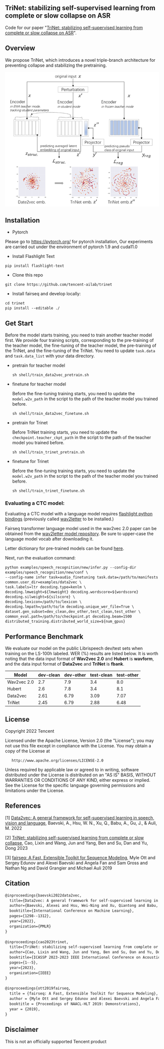 ## TriNet: stabilizing self-supervised learning from complete or slow collapse on ASR

Code for our
paper "[TriNet: stabilizing self-supervised learning from complete or slow collapse on ASR](https://arxiv.org/abs/2301.00656)".

## Overview

We propose TriNet, which introduces a novel triple-branch architecture for preventing collapse and stabilizing the
pretraining.

![](figure/model.png)

## Installation

+ Pytorch

Please go to https://pytorch.org/ for pytorch installation, Our experiments are carried out under the environment of
pytorch 1.9 and cuda11.0

+ Install Flashlight Text

```shell
pip install flashlight-text
```

- Clone this repo

```shell
git clone https://github.com/tencent-ailab/trinet
```

+ Install fairseq and develop locally:

```shell
cd trinet
pip install --editable ./
```

## Get Start

Before the model starts training, you need to train another teacher model first. We provide four training scripts,
corresponding to the pre-training of the teacher model, the fine-tuning of the teacher model, the pre-training of the
TriNet, and the fine-tuning of the TriNet. You need to update ```task.data``` and ```task.data_list``` with your data
directory.

+ pretrain for teacher model

  ```shell
  sh shell/train_data2vec_pretrain.sh
  ```

+ finetune for teacher model

  Before the fine-tuning training starts, you need to update the ```model.w2v_path``` in the script to the path of the
  teacher model you trained before.

  ```shell
  sh shell/train_data2vec_finetune.sh
  ```

+ pretrain for Trinet

  Before TriNet training starts, you need to update the ```checkpoint.teacher_ckpt_path``` in the script to the path of the
  teacher model you trained before.

  ```shell
  sh shell/train_trinet_pretrain.sh
  ```

+ finetune for Trinet

  Before the fine-tuning training starts, you need to update the ```model.w2v_path``` in the script to the path of the
  teacher model you trained before.
  
  ```shell
  sh shell/train_trinet_finetune.sh
  ```
### Evaluating a CTC model:

Evaluating a CTC model with a language model requires [flashlight python bindings](https://github.com/facebookresearch/flashlight/tree/master/bindings/python) (previously called [wav2letter](https://github.com/facebookresearch/wav2letter) to be installed.)

Fairseq transformer language model used in the wav2vec 2.0 paper can be obtained from the [wav2letter model repository](https://github.com/facebookresearch/wav2letter/tree/master/recipes/sota/2019).
Be sure to upper-case the language model vocab after downloading it.

Letter dictionary for pre-trained models can be found [here](https://dl.fbaipublicfiles.com/fairseq/wav2vec/dict.ltr.txt).

Next, run the evaluation command:

```shell script
python examples/speech_recognition/new/infer.py --config-dir examples/speech_recognition/new/conf \
--config-name infer task=audio_finetuning task.data=/path/to/manifests common.user_dir=examples/data2vec \
task.labels=ltr decoding.type=kenlm \
decoding.lmweight=${lmweight} decoding.wordscore=${wordscore} decoding.silweight=${silscore} \
decoding.lexicon=/path/to/lexicon \
decoding.lmpath=/path/to/lm decoding.unique_wer_file=True \
dataset.gen_subset=dev_clean,dev_other,test_clean,test_other \
common_eval.path=/path/to/checkpoint.pt decoding.beam=1500 distributed_training.distributed_world_size=${num_gpus}
```

## Performance Benchmark

We evaluate our model on the public Librispeech dev/test sets when training on the LS-100h labeled. WER (%) results are
listed below. It is worth noting that the data input format of **Wav2vec 2.0** and **Hubert** is **wavform**, and the data input format of **Data2vec** and **TriNet** is **fbank**.

| Model       | dev-clean | dev-other | test-clean | test-other |
|-------------|-----------|-----------|------------|------------|
| Wav2vec 2.0 | 2.7       | 7.9       | 3.4        | 8.0        |
| Hubert      | 2.6       | 7.8       | 3.4        | 8.1        |
| Data2vec    | 2.61      | 6.79      | 3.09       | 7.07       |
| TriNet      | 2.45      | 6.79      | 2.88       | 6.48       |


## License

Copyright 2022 Tencent

Licensed under the Apache License, Version 2.0 (the "License");
you may not use this file except in compliance with the License.
You may obtain a copy of the License at

       http://www.apache.org/licenses/LICENSE-2.0

Unless required by applicable law or agreed to in writing, software
distributed under the License is distributed on an "AS IS" BASIS,
WITHOUT WARRANTIES OR CONDITIONS OF ANY KIND, either express or implied.
See the License for the specific language governing permissions and
limitations under the License.

## References ##

[1] [Data2vec: A general framework for self-supervised learning in speech, vision and language](https://proceedings.mlr.press/v162/baevski22a.html),
Baevski, A., Hsu, W. N., Xu, Q., Babu, A., Gu, J., & Auli, M. 2022

[2] [TriNet: stabilizing self-supervised learning from complete or slow collapse](https://ieeexplore.ieee.org/abstract/document/10094725),
Cao, Lixin and Wang, Jun and Yang, Ben and Su, Dan and Yu, Dong 2023

[3] [fairseq: A Fast, Extensible Toolkit for Sequence Modeling](https://aclanthology.org/N19-4009/), Myle Ott and Sergey
Edunov and Alexei Baevski and Angela Fan and Sam Gross and Nathan Ng and David Grangier and Michael Auli 2019

## Citation

```tex
@inproceedings{baevski2022data2vec,
  title={Data2vec: A general framework for self-supervised learning in speech, vision and language},
  author={Baevski, Alexei and Hsu, Wei-Ning and Xu, Qiantong and Babu, Arun and Gu, Jiatao and Auli, Michael},
  booktitle={International Conference on Machine Learning},
  pages={1298--1312},
  year={2022},
  organization={PMLR}
}

@inproceedings{cao2023trinet,
  title={TriNet: stabilizing self-supervised learning from complete or slow collapse},
  author={Cao, Lixin and Wang, Jun and Yang, Ben and Su, Dan and Yu, Dong},
  booktitle={ICASSP 2023-2023 IEEE International Conference on Acoustics, Speech and Signal Processing (ICASSP)},
  pages={1--5},
  year={2023},
  organization={IEEE}
}

@inproceedings{ott2019fairseq,
  title = {fairseq: A Fast, Extensible Toolkit for Sequence Modeling},
  author = {Myle Ott and Sergey Edunov and Alexei Baevski and Angela Fan and Sam Gross and Nathan Ng and David Grangier and Michael Auli},
  booktitle = {Proceedings of NAACL-HLT 2019: Demonstrations},
  year = {2019},
}
```

## Disclaimer ##

This is not an officially supported Tencent product

